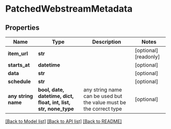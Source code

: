 # PatchedWebstreamMetadata


## Properties
Name | Type | Description | Notes
------------ | ------------- | ------------- | -------------
**item_url** | **str** |  | [optional] [readonly] 
**starts_at** | **datetime** |  | [optional] 
**data** | **str** |  | [optional] 
**schedule** | **str** |  | [optional] 
**any string name** | **bool, date, datetime, dict, float, int, list, str, none_type** | any string name can be used but the value must be the correct type | [optional]

[[Back to Model list]](../README.md#documentation-for-models) [[Back to API list]](../README.md#documentation-for-api-endpoints) [[Back to README]](../README.md)


